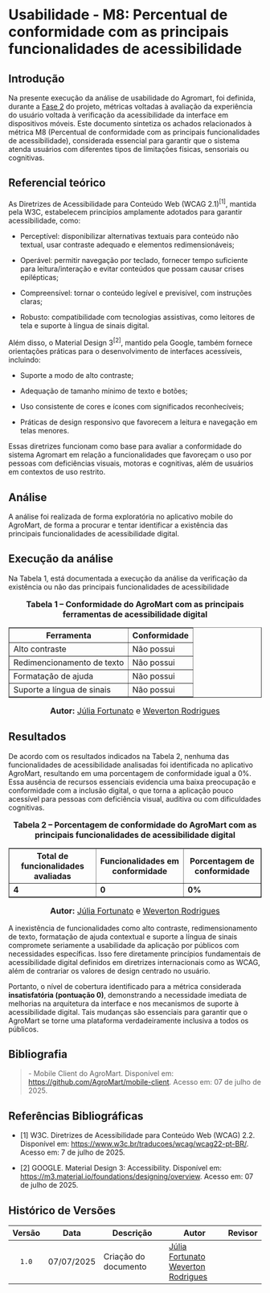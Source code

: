 # Usabilidade - M8: Percentual de conformidade com as principais funcionalidades de acessibilidade

## Introdução

Na presente execução da análise de usabilidade do Agromart, foi definida, durante a [Fase 2](https://fcte-qualidade-de-software-1.github.io/2025-1-T01--Betty-Snyder/gqm/gqm/#selecao-das-metricas) do projeto, métricas voltadas à avaliação da experiência do usuário voltada à verificação da acessibilidade da interface em dispositivos móveis. 
Este documento sintetiza os achados relacionados à métrica M8 (Percentual de conformidade com as principais funcionalidades de acessibilidade), considerada essencial para garantir que o sistema atenda usuários com diferentes tipos de limitações físicas, sensoriais ou cognitivas.

## Referencial teórico 

As Diretrizes de Acessibilidade para Conteúdo Web (WCAG 2.1)<sup>[1]</sup>, mantida pela W3C, estabelecem princípios amplamente adotados para garantir acessibilidade, como:

- Perceptível: disponibilizar alternativas textuais para conteúdo não textual, usar contraste adequado e elementos redimensionáveis;

- Operável: permitir navegação por teclado, fornecer tempo suficiente para leitura/interação e evitar conteúdos que possam causar crises epilépticas;

- Compreensível: tornar o conteúdo legível e previsível, com instruções claras;

- Robusto: compatibilidade com tecnologias assistivas, como leitores de tela e suporte à língua de sinais digital.

Além disso, o Material Design 3<sup>[2]</sup>, mantido pela Google, também fornece orientações práticas para o desenvolvimento de interfaces acessíveis, incluindo:

- Suporte a modo de alto contraste;

- Adequação de tamanho mínimo de texto e botões;

- Uso consistente de cores e ícones com significados reconhecíveis;

- Práticas de design responsivo que favorecem a leitura e navegação em telas menores.

Essas diretrizes funcionam como base para avaliar a conformidade do sistema Agromart em relação a funcionalidades que favoreçam o uso por pessoas com deficiências visuais, motoras e cognitivas, além de usuários em contextos de uso restrito.

## Análise

A análise foi realizada de forma exploratória no aplicativo mobile do AgroMart, de forma a procurar e tentar identificar a existência das principais funcionalidades de acessibilidade digital. 

## Execução da análise

Na Tabela 1, está documentada a execução da análise da verificação da existência ou não das principais funcionalidades de acessibilidade 

<div style="text-align: center">

  <font size="3">
    <p><b>Tabela 1 – Conformidade do AgroMart com as principais ferramentas de acessibilidade digital</b></p>
  </font>

  <table border="1" cellpadding="6" cellspacing="0">
    <thead>
      <tr>
        <th>Ferramenta</th>
        <th>Conformidade</th>
      </tr>
    </thead>
    <tbody>
      <tr>
        <td>Alto contraste</td>
        <td>Não possui</td>
      </tr>
      <tr>
        <td>Redimencionamento de texto</td>
        <td>Não possui</td>
      </tr>
      <tr>
        <td>Formatação de ajuda</td>
        <td>Não possui</td>
      </tr>
      <tr>
        <td>Suporte a língua de sinais</td>
        <td>Não possui</td>
      </tr>
    </tbody>
  </table>

  <font size="3">
    <p><b>Autor:</b> <a href="https://github.com/julia-fortunato" target="_blank">Júlia Fortunato</a> e <a href="https://github.com/vevetin" target="_blank">Weverton Rodrigues</a></p>
  </font>

</div>

## Resultados

De acordo com os resultados indicados na Tabela 2, nenhuma das funcionalidades de acessibilidade analisadas foi identificada no aplicativo AgroMart, resultando em uma porcentagem de conformidade igual a 0%. Essa ausência de recursos essenciais evidencia uma baixa preocupação e conformidade com a inclusão digital, o que torna a aplicação pouco acessível para pessoas com deficiência visual, auditiva ou com dificuldades cognitivas.


<div style="text-align: center">

  <font size="3">
    <p><b>Tabela 2 – Porcentagem de conformidade do AgroMart com as principais funcionalidades de acessibilidade digital</b></p>
  </font>

  <table border="1" cellpadding="6" cellspacing="0">
    <thead>
      <tr>
        <th>Total de funcionalidades avaliadas</th>
        <th>Funcionalidades em conformidade</th>
        <th>Porcentagem de conformidade</th>
      </tr>
    </thead>
    <tbody>
      <tr>
        <td><b>4</b></td>
        <td><b>0</b></td>
        <td><b>0%</b></td>
      </tr>
    </tbody>
  </table>

  <font size="3">
    <p><b>Autor:</b> <a href="https://github.com/julia-fortunato" target="_blank">Júlia Fortunato</a> e <a href="https://github.com/vevetin" target="_blank">Weverton Rodrigues</a></p>
  </font>

</div>

A inexistência de funcionalidades como alto contraste, redimensionamento de texto, formatação de ajuda contextual e suporte a língua de sinais compromete seriamente a usabilidade da aplicação por públicos com necessidades específicas. Isso fere diretamente princípios fundamentais de acessibilidade digital definidos em diretrizes internacionais como as WCAG, além de contrariar os valores de design centrado no usuário.

Portanto, o nível de cobertura identificado para a métrica considerada **insatisfatória (pontuação 0)**, demonstrando a necessidade imediata de melhorias na arquitetura da interface e nos mecanismos de suporte à acessibilidade digital. Tais mudanças são essenciais para garantir que o AgroMart se torne uma plataforma verdadeiramente inclusiva a todos os públicos.

## Bibliografia

> \- Mobile Client do AgroMart. Disponível em: <https://github.com/AgroMart/mobile-client>. Acesso em: 07 de julho de 2025.

## Referências Bibliográficas

- [1] W3C. Diretrizes de Acessibilidade para Conteúdo Web (WCAG) 2.2. Disponível em: <https://www.w3c.br/traducoes/wcag/wcag22-pt-BR/>. Acesso em: 7 de julho de 2025.

- [2] GOOGLE. Material Design 3: Accessibility. Disponível em: https://m3.material.io/foundations/designing/overview. Acesso em: 07 de julho de 2025.

## Histórico de Versões

|Versão|Data|Descrição|Autor|Revisor|
|:----:|----|---------|-----|:-------:|
|`1.0`|07/07/2025|Criação do documento| [Júlia Fortunato](https://github.com/julia-fortunato) <br> [Weverton Rodrigues](https://github.com/vevetin) ||